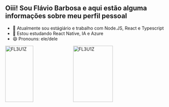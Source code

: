 <h2>Oiii! Sou Flávio Barbosa e aqui estão alguma informações sobre meu perfil pessoal</h2>

- 🔭 Atualmente sou estágiário e trabalho com Node.JS, React e Typescript
- 🌱 Estou estudando React Native, IA e Azure
- 😄 Pronouns: ele/dele

<div>
  <img height="180em" width="42%"src="https://github-readme-stats.vercel.app/api?username=FL3U1Z&show_icons=true&theme=dracula" alt="FL3U1Z" />
  <img height="180em" width="50%"src="https://github-readme-stats.vercel.app/api/top-langs/?username=FL3U1Z&layout=compact&langs_count=16&theme=dracula" alt="FL3U1Z" />
</div>

